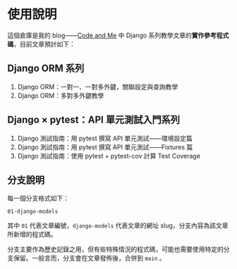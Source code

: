 # 使用說明
這個倉庫是我的 blog——[Code and Me](https://blog.kyomind.tw/) 中 Django 系列教學文章的**實作參考程式碼**，目前文章預計如下：
## Django ORM 系列
1. Django ORM：一對一、一對多外鍵，關聯設定與查詢教學
2. Django ORM：多對多外鍵教學

## Django × pytest：API 單元測試入門系列
1. Django 測試指南：用 pytest 撰寫 API 單元測試——環境設定篇
2. Django 測試指南：用 pytest 撰寫 API 單元測試——Fixtures 篇
3. Django 測試指南：使用 pytest + pytest-cov 計算 Test Coverage

## 分支說明

每一個分支格式如下：

```
01-django-models
```

其中 `01` 代表文章編號，`django-models` 代表文章的網址 slug，分支內容為該文章所新增的程式碼。

分支主要作為歷史記錄之用，但有些特殊情況的程式碼，可能也需要使用特定的分支保留。一般言而，分支會在文章發佈後，合併到 `main` 。